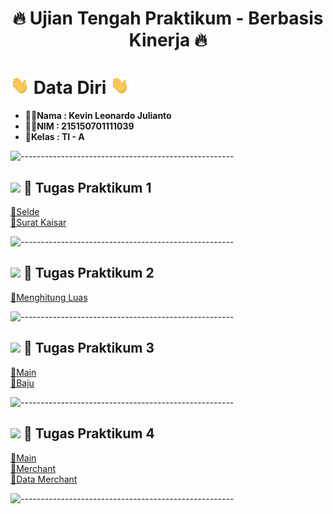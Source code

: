 <h1 align="center">🔥 Ujian Tengah Praktikum - Berbasis Kinerja 🔥 </h1>

# <img src="https://raw.githubusercontent.com/ABSphreak/ABSphreak/master/gifs/Hi.gif" width="30px"> Data Diri <img src="https://raw.githubusercontent.com/ABSphreak/ABSphreak/master/gifs/Hi.gif" width="30px">
-  :technologist:<b>Nama  : Kevin Leonardo Julianto</b>
-  :student:<b>NIM   : 215150701111039</b>
-  :school:<b>Kelas : TI - A</b>

![-----------------------------------------------------](https://raw.githubusercontent.com/andreasbm/readme/master/assets/lines/aqua.png)

## <img src = "https://media2.giphy.com/media/QssGEmpkyEOhBCb7e1/giphy.gif?cid=ecf05e47a0n3gi1bfqntqmob8g9aid1oyj2wr3ds3mg700bl&rid=giphy.gif" width = 30px> 📁 Tugas Praktikum 1
[📝Selde](https://github.com/kevnlj/Ujian-Tengah-Praktikum---Berbasis-Kinerja/blob/main/PraktikumPemlan1/Selde.java)
<br>
[📝Surat Kaisar](https://github.com/kevnlj/Ujian-Tengah-Praktikum---Berbasis-Kinerja/blob/main/PraktikumPemlan1/SuratKaisar.java)

![-----------------------------------------------------](https://raw.githubusercontent.com/andreasbm/readme/master/assets/lines/aqua.png)

## <img src = "https://media2.giphy.com/media/QssGEmpkyEOhBCb7e1/giphy.gif?cid=ecf05e47a0n3gi1bfqntqmob8g9aid1oyj2wr3ds3mg700bl&rid=giphy.gif" width = 30px> 📁 Tugas Praktikum 2
[📝Menghitung Luas](https://github.com/kevnlj/Ujian-Tengah-Praktikum---Berbasis-Kinerja/blob/main/PraktikumPemlan2/MenghitungLuas.java)

![-----------------------------------------------------](https://raw.githubusercontent.com/andreasbm/readme/master/assets/lines/aqua.png)

## <img src = "https://media2.giphy.com/media/QssGEmpkyEOhBCb7e1/giphy.gif?cid=ecf05e47a0n3gi1bfqntqmob8g9aid1oyj2wr3ds3mg700bl&rid=giphy.gif" width = 30px> 📁 Tugas Praktikum 3
[📝Main](https://github.com/kevnlj/Ujian-Tengah-Praktikum---Berbasis-Kinerja/blob/main/PraktikumPemlan3/Main.java)
<br>
[📝Baju](https://github.com/kevnlj/Ujian-Tengah-Praktikum---Berbasis-Kinerja/blob/main/PraktikumPemlan3/Baju.java)

![-----------------------------------------------------](https://raw.githubusercontent.com/andreasbm/readme/master/assets/lines/aqua.png)

## <img src = "https://media2.giphy.com/media/QssGEmpkyEOhBCb7e1/giphy.gif?cid=ecf05e47a0n3gi1bfqntqmob8g9aid1oyj2wr3ds3mg700bl&rid=giphy.gif" width = 30px> 📁 Tugas Praktikum 4
[📝Main](https://github.com/kevnlj/Ujian-Tengah-Praktikum---Berbasis-Kinerja/blob/main/PraktikumPemlan4/Main.java)
<br>
[📝Merchant](https://github.com/kevnlj/Ujian-Tengah-Praktikum---Berbasis-Kinerja/blob/main/PraktikumPemlan4/Merchant.java)
<br>
[📝Data Merchant](https://github.com/kevnlj/Ujian-Tengah-Praktikum---Berbasis-Kinerja/blob/main/PraktikumPemlan4/DataMerchant.java)

![-----------------------------------------------------](https://raw.githubusercontent.com/andreasbm/readme/master/assets/lines/aqua.png)
